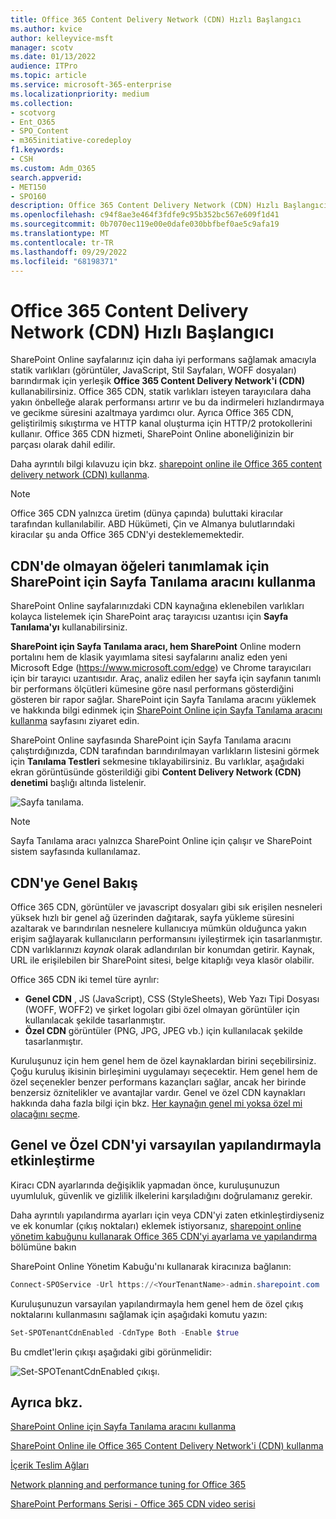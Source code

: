 ```yaml
---
title: Office 365 Content Delivery Network (CDN) Hızlı Başlangıcı
ms.author: kvice
author: kelleyvice-msft
manager: scotv
ms.date: 01/13/2022
audience: ITPro
ms.topic: article
ms.service: microsoft-365-enterprise
ms.localizationpriority: medium
ms.collection:
- scotvorg
- Ent_O365
- SPO_Content
- m365initiative-coredeploy
f1.keywords:
- CSH
ms.custom: Adm_O365
search.appverid:
- MET150
- SPO160
description: Office 365 Content Delivery Network (CDN) Hızlı Başlangıcı
ms.openlocfilehash: c94f8ae3e464f3fdfe9c95b352bc567e609f1d41
ms.sourcegitcommit: 0b7070ec119e00e0dafe030bbfbef0ae5c9afa19
ms.translationtype: MT
ms.contentlocale: tr-TR
ms.lasthandoff: 09/29/2022
ms.locfileid: "68198371"
---
```

# <a name="office-365-content-delivery-network-cdn-quickstart"></a>Office 365 Content Delivery Network (CDN) Hızlı Başlangıcı

SharePoint Online sayfalarınız için daha iyi performans sağlamak amacıyla statik varlıkları (görüntüler, JavaScript, Stil Sayfaları, WOFF dosyaları) barındırmak için yerleşik **Office 365 Content Delivery Network'i (CDN)** kullanabilirsiniz. Office 365 CDN, statik varlıkları isteyen tarayıcılara daha yakın önbelleğe alarak performansı artırır ve bu da indirmeleri hızlandırmaya ve gecikme süresini azaltmaya yardımcı olur. Ayrıca Office 365 CDN, geliştirilmiş sıkıştırma ve HTTP kanal oluşturma için HTTP/2 protokollerini kullanır. Office 365 CDN hizmeti, SharePoint Online aboneliğinizin bir parçası olarak dahil edilir.

Daha ayrıntılı bilgi kılavuzu için bkz. [sharepoint online ile Office 365 content delivery network (CDN) kullanma](use-microsoft-365-cdn-with-spo.md).

>[!NOTE]
>Office 365 CDN yalnızca üretim (dünya çapında) buluttaki kiracılar tarafından kullanılabilir. ABD Hükümeti, Çin ve Almanya bulutlarındaki kiracılar şu anda Office 365 CDN'yi desteklememektedir.

## <a name="use-the-page-diagnostics-for-sharepoint-tool-to-identify-items-not-in-cdn"></a>CDN'de olmayan öğeleri tanımlamak için SharePoint için Sayfa Tanılama aracını kullanma

SharePoint Online sayfalarınızdaki CDN kaynağına eklenebilen varlıkları kolayca listelemek için SharePoint araç tarayıcısı uzantısı için **Sayfa Tanılama'yı** kullanabilirsiniz.

**SharePoint için Sayfa Tanılama aracı, hem SharePoint** Online modern portalını hem de klasik yayımlama sitesi sayfalarını analiz eden yeni Microsoft Edge (<https://www.microsoft.com/edge>) ve Chrome tarayıcıları için bir tarayıcı uzantısıdır. Araç, analiz edilen her sayfa için sayfanın tanımlı bir performans ölçütleri kümesine göre nasıl performans gösterdiğini gösteren bir rapor sağlar. SharePoint için Sayfa Tanılama aracını yüklemek ve hakkında bilgi edinmek için [SharePoint Online için Sayfa Tanılama aracını kullanma](./page-diagnostics-for-spo.md) sayfasını ziyaret edin.

SharePoint Online sayfasında SharePoint için Sayfa Tanılama aracını çalıştırdığınızda, CDN tarafından barındırılmayan varlıkların listesini görmek için **Tanılama Testleri** sekmesine tıklayabilirsiniz. Bu varlıklar, aşağıdaki ekran görüntüsünde gösterildiği gibi **Content Delivery Network (CDN) denetimi** başlığı altında listelenir.

![Sayfa tanılama.](../media/page-diagnostics-for-spo/pagediag-results-general.PNG)

>[!NOTE]
>Sayfa Tanılama aracı yalnızca SharePoint Online için çalışır ve SharePoint sistem sayfasında kullanılamaz.

## <a name="cdn-overview"></a>CDN'ye Genel Bakış

Office 365 CDN, görüntüler ve javascript dosyaları gibi sık erişilen nesneleri yüksek hızlı bir genel ağ üzerinden dağıtarak, sayfa yükleme süresini azaltarak ve barındırılan nesnelere kullanıcıya mümkün olduğunca yakın erişim sağlayarak kullanıcıların performansını iyileştirmek için tasarlanmıştır. CDN varlıklarınızı _kaynak_ olarak adlandırılan bir konumdan getirir. Kaynak, URL ile erişilebilen bir SharePoint sitesi, belge kitaplığı veya klasör olabilir.

Office 365 CDN iki temel türe ayrılır:

- **Genel CDN** , JS (JavaScript), CSS (StyleSheets), Web Yazı Tipi Dosyası (WOFF, WOFF2) ve şirket logoları gibi özel olmayan görüntüler için kullanılacak şekilde tasarlanmıştır.
- **Özel CDN** görüntüler (PNG, JPG, JPEG vb.) için kullanılacak şekilde tasarlanmıştır.

Kuruluşunuz için hem genel hem de özel kaynaklardan birini seçebilirsiniz. Çoğu kuruluş ikisinin birleşimini uygulamayı seçecektir. Hem genel hem de özel seçenekler benzer performans kazançları sağlar, ancak her birinde benzersiz öznitelikler ve avantajlar vardır. Genel ve özel CDN kaynakları hakkında daha fazla bilgi için bkz. [Her kaynağın genel mi yoksa özel mi olacağını seçme](use-microsoft-365-cdn-with-spo.md#CDNOriginChoosePublicPrivate).

## <a name="how-to-enable-public-and-private-cdn-with-the-default-configuration"></a>Genel ve Özel CDN'yi varsayılan yapılandırmayla etkinleştirme
Kiracı CDN ayarlarında değişiklik yapmadan önce, kuruluşunuzun uyumluluk, güvenlik ve gizlilik ilkelerini karşıladığını doğrulamanız gerekir.

Daha ayrıntılı yapılandırma ayarları için veya CDN'yi zaten etkinleştirdiyseniz ve ek konumlar (çıkış noktaları) eklemek istiyorsanız, [sharepoint online yönetim kabuğunu kullanarak Office 365 CDN'yi ayarlama ve yapılandırma](use-microsoft-365-cdn-with-spo.md#set-up-and-configure-the-office-365-cdn-by-using-the-sharepoint-online-management-shell) bölümüne bakın

SharePoint Online Yönetim Kabuğu'nı kullanarak kiracınıza bağlanın:

```PowerShell
Connect-SPOService -Url https://<YourTenantName>-admin.sharepoint.com
```

Kuruluşunuzun varsayılan yapılandırmayla hem genel hem de özel çıkış noktalarını kullanmasını sağlamak için aşağıdaki komutu yazın:

```PowerShell
Set-SPOTenantCdnEnabled -CdnType Both -Enable $true
```

Bu cmdlet'lerin çıkışı aşağıdaki gibi görünmelidir:

![Set-SPOTenantCdnEnabled çıkışı.](../media/O365-CDN/o365-cdn-enable-output.png)

## <a name="see-also"></a>Ayrıca bkz.

[SharePoint Online için Sayfa Tanılama aracını kullanma](./page-diagnostics-for-spo.md)

[SharePoint Online ile Office 365 Content Delivery Network'i (CDN) kullanma](use-microsoft-365-cdn-with-spo.md)

[İçerik Teslim Ağları](./content-delivery-networks.md)

[Network planning and performance tuning for Office 365](./network-planning-and-performance.md)

[SharePoint Performans Serisi - Office 365 CDN video serisi](https://www.youtube.com/playlist?list=PLR9nK3mnD-OWMfr1BA9mr5oCw2aJXw4WA)
